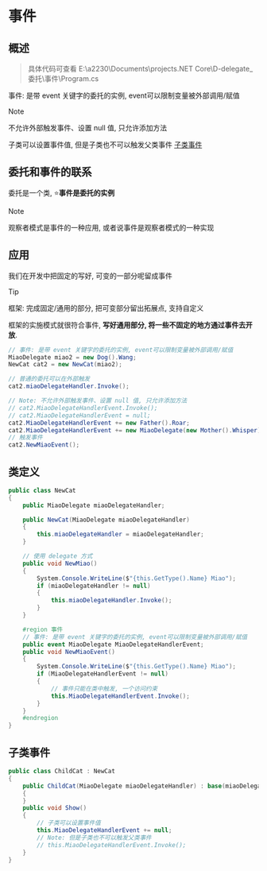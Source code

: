# 事件

## 概述
>
> 具体代码可查看 E:\a2230\Documents\projects\.NET Core\D-delegate_委托\事件\Program.cs

事件: 是带 event 关键字的委托的实例, event可以限制变量被外部调用/赋值
> [!NOTE]
>
> 不允许外部触发事件、设置 null 值, 只允许添加方法
>
> 子类可以设置事件值, 但是子类也不可以触发父类事件 [子类事件](#子类事件)

## 委托和事件的联系

委托是一个类, ⭐**事件是委托的实例**

> [!NOTE]
>
> 观察者模式是事件的一种应用, 或者说事件是观察者模式的一种实现

## 应用

我们在开发中把固定的写好, 可变的一部分呢留成事件

> [!TIP]
>
> 框架: 完成固定/通用的部分, 把可变部分留出拓展点, 支持自定义

框架的实施模式就很符合事件, **写好通用部分, 将一些不固定的地方通过事件去开放**.

```csharp
// 事件: 是带 event 关键字的委托的实例, event可以限制变量被外部调用/赋值
MiaoDelegate miao2 = new Dog().Wang;
NewCat cat2 = new NewCat(miao2);

// 普通的委托可以在外部触发
cat2.miaoDelegateHandler.Invoke();

// Note: 不允许外部触发事件、设置 null 值, 只允许添加方法
// cat2.MiaoDelegateHandlerEvent.Invoke();
// cat2.MiaoDelegateHandlerEvent = null;
cat2.MiaoDelegateHandlerEvent += new Father().Roar;
cat2.MiaoDelegateHandlerEvent += new MiaoDelegate(new Mother().Whisper);
// 触发事件
cat2.NewMiaoEvent();
```

## 类定义

```csharp
public class NewCat
{
    public MiaoDelegate miaoDelegateHandler;

    public NewCat(MiaoDelegate miaoDelegateHandler)
    {
        this.miaoDelegateHandler = miaoDelegateHandler;
    }

    // 使用 delegate 方式
    public void NewMiao()
    {
        System.Console.WriteLine($"{this.GetType().Name} Miao");
        if (miaoDelegateHandler != null)
        {
            this.miaoDelegateHandler.Invoke();
        }
    }

    #region 事件
    // 事件: 是带 event 关键字的委托的实例, event可以限制变量被外部调用/赋值
    public event MiaoDelegate MiaoDelegateHandlerEvent;
    public void NewMiaoEvent()
    {
        System.Console.WriteLine($"{this.GetType().Name} Miao");
        if (MiaoDelegateHandlerEvent != null)
        {
            // 事件只能在类中触发, 一个访问约束
            this.MiaoDelegateHandlerEvent.Invoke();
        }
    }
    #endregion
}
```

## 子类事件

```csharp
public class ChildCat : NewCat
{
    public ChildCat(MiaoDelegate miaoDelegateHandler) : base(miaoDelegateHandler)
    {
    }
    public void Show()
    {
        // 子类可以设置事件值
        this.MiaoDelegateHandlerEvent += null;
        // Note: 但是子类也不可以触发父类事件
        // this.MiaoDelegateHandlerEvent.Invoke();
    }
}
```
